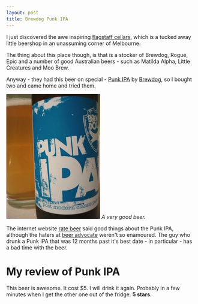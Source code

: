 ```yaml
---
layout: post
title: Brewdog Punk IPA
---
```


I just discovered the awe inspiring [flagstaff cellars](http://apps.facebook.com/weheartplaces/cities/1004679663-wellington/places/935148610-flagstaff_cellars), which is a tucked away little beershop in an unassuming corner of Melbourne.

The thing about this place though, is that is a stocker of Brewdog, Rogue, Epic and a number of good Australian beers - such as Matilda Alpha, Little Creatures and Moo Brew.

Anyway - they had this beer on special - [Punk IPA](http://www.brewdog.com/punk_ipa.php) by [Brewdog](http://www.brewdog.com/), so I bought two and came home and tried them.

<img src="/images/brewdogpunk.jpg">
<cite>A very good beer.</cite>

The internet website [rate beer](http://www.ratebeer.com/beer/brewdog-punk-ipa/72423/) said good things about the Punk IPA, although the haters at [beer advocate](http://beeradvocate.com/beer/profile/16315/39435) weren't so enamoured. The guy who drunk a Punk IPA that was 12 months past it's best date - in particular - has a bad time with the beer.

# My review of Punk IPA

This beer is awesome. It cost $5. I will drink it again. Probably in a few minutes when I get the other one out of the fridge. <b>5 stars.</b>